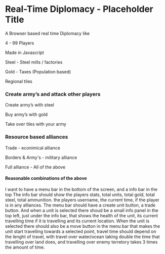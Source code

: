 # Real-Time Diplomacy - Placeholder Title

A Browser based real time Diplomacy like

4 - 99 Players

Made in Javascript


Steel - Steel mills / factories 

Gold - Taxes (Population based)

Regional tiles

### Create army’s and attack other players

Create army’s with steel

Buy army’s with gold

Take over tiles with your army

### Resource based alliances

Trade - econimical alliance

Borders & Army's - military alliance 

Full alliance - All of the above

#### 

#### Reasonable combinations of the above

I want to have a menu bar in the bottom of the screen, and a info bar in the top
The info bar should show the players stats, total units, total gold, total steel, total ammunition. the players username, the current time, if the player is in any alliances.
The menu bar should have a create unit button, a trade button.
And when a unit is selected there shoud be a small info panel in the top left, just under the info bar, that shows the health of the unit, its current travelling time if it is travelling and its current location.
When the unit is selected there should also be a move button in the menu bar that makes the unit start travelling towards a selected point, travel time should depend on the lenght of travel, with travel over water/ocean taking double the time that travelling over land does, and travelling over enemy terretory takes 3 times the amount of time.
